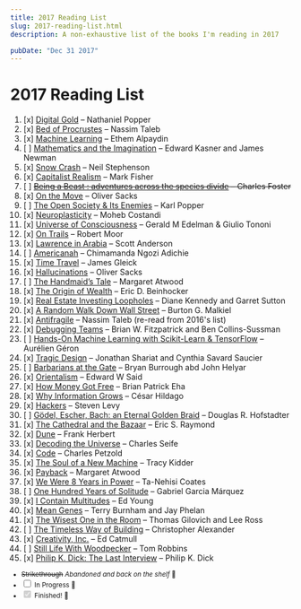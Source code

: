 ```yaml
---
title: 2017 Reading List
slug: 2017-reading-list.html
description: A non-exhaustive list of the books I'm reading in 2017

pubDate: "Dec 31 2017"
---
```


# 2017 Reading List

1. [x] [Digital Gold](http://www.worldcat.org/oclc/930828718) – Nathaniel Popper
1. [x] [Bed of Procrustes](http://www.worldcat.org/oclc/949639536) – Nassim Taleb
1. [x] [Machine Learning](http://www.worldcat.org/oclc/960457556) – Ethem Alpaydin
1. [ ] [Mathematics and the Imagination](http://www.worldcat.org/oclc/868280617) – Edward Kasner and James Newman
1. [x] [Snow Crash](http://www.worldcat.org/oclc/989979099) – Neil Stephenson
1. [x] [Capitalist Realism](http://www.worldcat.org/oclc/699737863) – Mark Fisher
1. [ ] ~~[Being a Beast : adventures across the species divide](http://www.worldcat.org/oclc/957021213) – Charles Foster~~
1. [x] [On the Move](http://www.worldcat.org/oclc/950976674) – Oliver Sacks
1. [ ] [The Open Society & Its Enemies](http://www.worldcat.org/oclc/468447420) – Karl Popper
1. [x] [Neuroplasticity](http://www.worldcat.org/oclc/982257490) – Moheb Costandi
1. [x] [Universe of Consciousness](http://www.worldcat.org/oclc/817924069) – Gerald M Edelman & Giulio Tononi
1. [x] [On Trails](http://www.worldcat.org/oclc/962005553) – Robert Moor
1. [x] [Lawrence in Arabia](http://www.worldcat.org/oclc/900727970) – Scott Anderson
1. [ ] [Americanah](http://www.worldcat.org/oclc/989503369) – Chimamanda Ngozi Adichie
1. [x] [Time Travel](http://www.worldcat.org/oclc/966392652) – James Gleick
1. [x] [Hallucinations](http://www.worldcat.org/oclc/964793272) – Oliver Sacks
1. [ ] [The Handmaid’s Tale](http://www.worldcat.org/oclc/981550824) – Margaret Atwood
1. [x] [The Origin of Wealth](http://www.worldcat.org/oclc/695702570) – Eric D. Beinhocker
1. [x] [Real Estate Investing Loopholes](http://www.worldcat.org/oclc/51998481) – Diane Kennedy and Garret Sutton
1. [x] [A Random Walk Down Wall Street](http://www.worldcat.org/oclc/951153646) – Burton G. Malkiel
1. [x] [Antifragile](http://www.worldcat.org/oclc/949639536) – Nassim Taleb (re-read from 2016's list)
1. [x] [Debugging Teams](http://www.worldcat.org/oclc/925332622) – Brian W. Fitzpatrick and Ben Collins-Sussman
1. [ ] [Hands-On Machine Learning with Scikit-Learn & TensorFlow](http://www.worldcat.org/oclc/989085713) – Aurélien Géron
1. [x] [Tragic Design](http://www.worldcat.org/oclc/992492753) – Jonathan Shariat and Cynthia Savard Saucier
1. [ ] [Barbarians at the Gate](http://www.worldcat.org/oclc/248444643) – Bryan Burrough abd John Helyar
1. [x] [Orientalism](http://www.worldcat.org/oclc/717738730) – Edward W Said
1. [x] [How Money Got Free](http://www.worldcat.org/oclc/981123286) – Brian Patrick Eha
1. [x] [Why Information Grows](http://www.worldcat.org/oclc/945232398) – César Hildago
1. [x] [Hackers](http://www.worldcat.org/oclc/615926697) – Steven Levy
1. [ ] [Gödel, Escher, Bach: an Eternal Golden Braid](http://www.worldcat.org/oclc/750541259) – Douglas R. Hofstadter
1. [x] [The Cathedral and the Bazaar](http://www.worldcat.org/oclc/695866330) – Eric S. Raymond
1. [x] [Dune](http://www.worldcat.org/oclc/946058566) – Frank Herbert
1. [x] [Decoding the Universe](http://www.worldcat.org/oclc/72799929) – Charles Seife
1. [x] [Code](https://www.worldcat.org/oclc/926699676) – Charles Petzold
1. [x] [The Soul of a New Machine](http://www.worldcat.org/oclc/934422966) – Tracy Kidder
1. [x] [Payback](https://www.worldcat.org/oclc/864772458) – Margaret Atwood
1. [x] [We Were 8 Years in Power](http://www.worldcat.org/oclc/1003168303) – Ta-Nehisi Coates
1. [ ] [One Hundred Years of Solitude](http://www.worldcat.org/oclc/64685014) – Gabriel Garcia Márquez
1. [x] [I Contain Multitudes](http://www.worldcat.org/oclc/971922979) – Ed Young
1. [x] [Mean Genes](https://www.worldcat.org/oclc/778420584) – Terry Burnham and Jay Phelan
1. [x] [The Wisest One in the Room](http://www.worldcat.org/oclc/944380361) – Thomas Gilovich and Lee Ross
1. [ ] [The Timeless Way of Building](http://www.worldcat.org/oclc/840013131) – Christopher Alexander
1. [x] [Creativity, Inc.](http://www.worldcat.org/oclc/943261694) – Ed Catmull
1. [ ] [Still Life With Woodpecker](http://www.worldcat.org/oclc/846915197) – Tom Robbins
1. [x] [Philip K. Dick: The Last Interview](http://www.worldcat.org/oclc/913844897) – Philip K. Dick

<small>

- ~~Strikethrough~~ _Abandoned and back on the shelf_ 🙅‍
- <input type="checkbox" /> In Progress 🙇
- <input type="checkbox" checked="checked" disabled /> Finished! 💁‍

</small>
